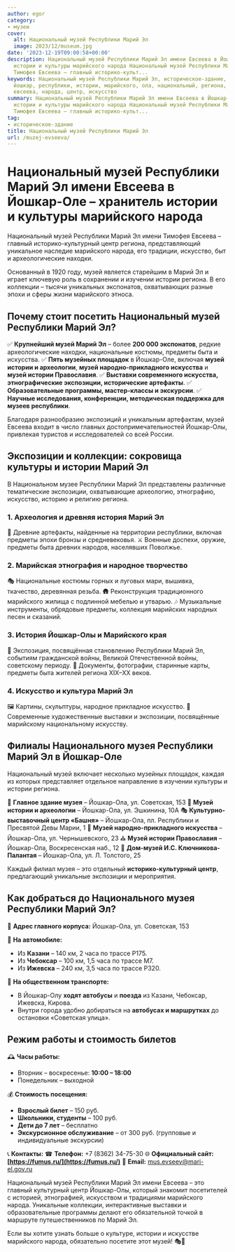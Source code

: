 ```yaml
---
author: egor
category:
- музеи
cover:
  alt: Национальный музей Республики Марий Эл
  image: 2023/12/museum.jpg
date: '2023-12-19T09:00:58+00:00'
description: Национальный музей Республики Марий Эл имени Евсеева в Йошкар-Оле – хранитель
  истории и культуры марийского народа Национальный музей Республики Марий Эл имени
  Тимофея Евсеева – главный историко-культ...
keywords: Национальный музей Республики Марий Эл, историческое-здание, музей, марий,
  йошкар, республики, истории, марийского, ола, национальный, региона, предметы, экспозиции,
  евсеева, народа, центр, искусство
summary: Национальный музей Республики Марий Эл имени Евсеева в Йошкар-Оле – хранитель
  истории и культуры марийского народа Национальный музей Республики Марий Эл имени
  Тимофея Евсеева – главный историко-культ...
tag:
- историческое-здание
title: Национальный музей Республики Марий Эл
url: /muzej-evseeva/
---
```


# **Национальный музей Республики Марий Эл имени Евсеева в Йошкар-Оле – хранитель истории и культуры марийского народа**

Национальный музей Республики Марий Эл имени Тимофея Евсеева – главный историко-культурный центр региона, представляющий уникальное наследие марийского народа, его традиции, искусство, быт и археологические находки.

Основанный в 1920 году, музей является старейшим в Марий Эл и играет ключевую роль в сохранении и изучении истории региона. В его коллекции – тысячи уникальных экспонатов, охватывающих разные эпохи и сферы жизни марийского этноса.

## **Почему стоит посетить Национальный музей Республики Марий Эл?**

✅ **Крупнейший музей Марий Эл** – более **200 000 экспонатов**, редкие археологические находки, национальные костюмы, предметы быта и искусства.
✅ **Пять музейных площадок** в Йошкар-Оле, включая **музей истории и археологии**, **музей народно-прикладного искусства** и **музей истории Православия**.
✅ **Выставки современного искусства, этнографические экспозиции, исторические артефакты**.
✅ **Образовательные программы, мастер-классы и экскурсии**.
✅ **Научные исследования, конференции, методическая поддержка для музеев республики**.

Благодаря разнообразию экспозиций и уникальным артефактам, музей Евсеева входит в число главных достопримечательностей Йошкар-Олы, привлекая туристов и исследователей со всей России.

## **Экспозиции и коллекции: сокровища культуры и истории Марий Эл**

В Национальном музее Республики Марий Эл представлены различные тематические экспозиции, охватывающие археологию, этнографию, искусство, историю и религию региона.

### **1\. Археология и древняя история Марий Эл**

🏺 Древние артефакты, найденные на территории республики, включая предметы эпохи бронзы и средневековья.
⚔ Военные доспехи, оружие, предметы быта древних народов, населявших Поволжье.

### **2\. Марийская этнография и народное творчество**

🎭 Национальные костюмы горных и луговых мари, вышивка, ткачество, деревянная резьба.
🛖 Реконструкция традиционного марийского жилища с подлинной мебелью и утварью.
🎶 Музыкальные инструменты, обрядовые предметы, коллекция марийских народных песен и сказаний.

### **3\. История Йошкар-Олы и Марийского края**

🏰 Экспозиция, посвящённая становлению Республики Марий Эл, событиям гражданской войны, Великой Отечественной войны, советскому периоду.
📰 Документы, фотографии, старинные карты, предметы быта жителей региона XIX–XX веков.

### **4\. Искусство и культура Марий Эл**

🖼 Картины, скульптуры, народное прикладное искусство.
🎨 Современные художественные выставки и экспозиции, посвящённые марийскому национальному искусству.

## **Филиалы Национального музея Республики Марий Эл в Йошкар-Оле**

Национальный музей включает несколько музейных площадок, каждая из которых представляет отдельное направление в изучении культуры и истории региона.

📍 **Главное здание музея** – Йошкар-Ола, ул. Советская, 153
🏺 **Музей истории и археологии** – Йошкар-Ола, ул. Эшкинина, 10А
🎭 **Культурно-выставочный центр «Башня»** – Йошкар-Ола, пл. Республики и Пресвятой Девы Марии, 1
🎨 **Музей народно-прикладного искусства** – Йошкар-Ола, ул. Чернышевского, 23
⛪ **Музей истории Православия** – Йошкар-Ола, Воскресенская наб., 12
🏡 **Дом-музей И.С. Ключникова-Палантая** – Йошкар-Ола, ул. Л. Толстого, 25

Каждый филиал музея – это отдельный **историко-культурный центр**, предлагающий уникальные экспозиции и мероприятия.

## **Как добраться до Национального музея Республики Марий Эл?**

📍 **Адрес главного корпуса:** Йошкар-Ола, ул. Советская, 153

🚗 **На автомобиле:**

- Из **Казани** – 140 км, 2 часа по трассе Р175.
- Из **Чебоксар** – 100 км, 1,5 часа по трассе М7.
- Из **Ижевска** – 240 км, 3,5 часа по трассе Р320.

🚌 **На общественном транспорте:**

- В Йошкар-Олу **ходят автобусы** и **поезда** из Казани, Чебоксар, Ижевска, Кирова.
- Внутри города удобно добираться на **автобусах и маршрутках** до остановки «Советская улица».

## **Режим работы и стоимость билетов**

🕰 **Часы работы:**

- Вторник – воскресенье: **10:00 – 18:00**
- Понедельник – выходной

💰 **Стоимость посещения:**

- **Взрослый билет** – 150 руб.
- **Школьники, студенты** – 100 руб.
- **Дети до 7 лет** – бесплатно
- **Экскурсионное обслуживание** – от 300 руб. (групповые и индивидуальные экскурсии)

📞 **Контакты:**
☎ **Телефон:** +7 (8362) 34-75-30
🌐 **Официальный сайт: [https://fumus.ru/](https://fumus.ru/)**
📧 **Email:** mus.evseev@mari-el.gov.ru

Национальный музей Республики Марий Эл имени Евсеева – это главный культурный центр Йошкар-Олы, который знакомит посетителей с историей, этнографией, искусством и традициями марийского народа. Уникальные коллекции, интерактивные выставки и образовательные программы делают его обязательной точкой в маршруте путешественников по Марий Эл.

Если вы хотите узнать больше о культуре, истории и искусстве марийского народа, обязательно посетите этот музей! 🎭🏺